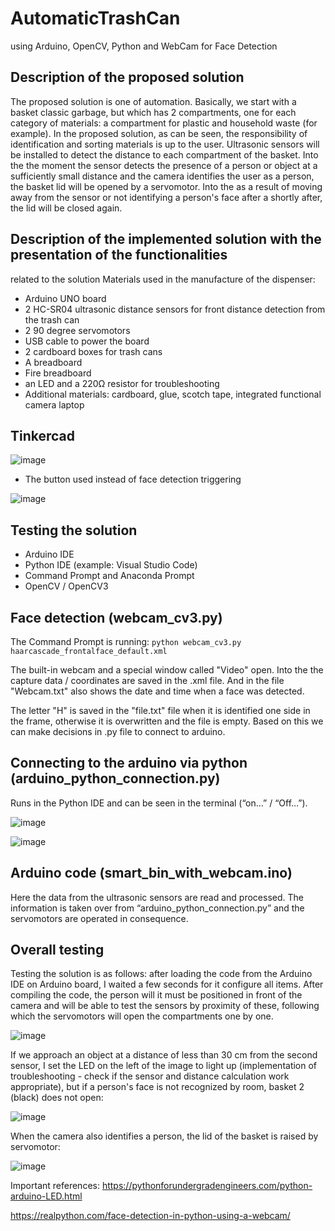 # AutomaticTrashCan
using Arduino, OpenCV, Python and WebCam for Face Detection

## Description of the proposed solution
The proposed solution is one of automation. Basically, we start with a basket
classic garbage, but which has 2 compartments, one for each category of
materials: a compartment for plastic and household waste (for example).
In the proposed solution, as can be seen, the responsibility of identification and
sorting materials is up to the user. Ultrasonic sensors will be installed
to detect the distance to each compartment of the basket. Into the
the moment the sensor detects the presence of a person or object
at a sufficiently small distance and the camera identifies the user as a
person, the basket lid will be opened by a servomotor. Into the
as a result of moving away from the sensor or not identifying a person's face after a
shortly after, the lid will be closed again.

## Description of the implemented solution with the presentation of the functionalities
related to the solution
Materials used in the manufacture of the dispenser:
- Arduino UNO board
- 2 HC-SR04 ultrasonic distance sensors for front distance detection
from the trash can
- 2 90 degree servomotors
- USB cable to power the board
- 2 cardboard boxes for trash cans
- A breadboard
- Fire breadboard
- an LED and a 220Ω resistor for troubleshooting
- Additional materials: cardboard, glue, scotch tape, integrated functional camera
laptop

## Tinkercad

![image](https://user-images.githubusercontent.com/89164540/157997364-b25c58ac-02d8-4a38-a25e-adb268fd144a.png)

* The button used instead of face detection triggering

![image](https://user-images.githubusercontent.com/89164540/157997382-9955e2d8-2b9b-4106-819d-4430bc026d9b.png)

## Testing the solution
- Arduino IDE
- Python IDE (example: Visual Studio Code)
- Command Prompt and Anaconda Prompt
- OpenCV / OpenCV3

## Face detection (webcam_cv3.py)
The Command Prompt is running:
`python webcam_cv3.py haarcascade_frontalface_default.xml`

The built-in webcam and a special window called "Video" open. Into the
the capture data / coordinates are saved in the .xml file. And in the file
"Webcam.txt" also shows the date and time when a face was detected.

The letter "H" is saved in the "file.txt" file when it is identified
one side in the frame, otherwise it is overwritten and the file is empty. Based on this we can
make decisions in .py file to connect to arduino.

## Connecting to the arduino via python (arduino_python_connection.py)
Runs in the Python IDE and can be seen in the terminal (“on…” /
“Off…”).

![image](https://user-images.githubusercontent.com/89164540/157997394-c193288f-a14e-4c46-9377-f0bdef74d2c3.png)

![image](https://user-images.githubusercontent.com/89164540/157997405-faf18489-9860-4ddd-afe3-cd16daa971d4.png)

## Arduino code (smart_bin_with_webcam.ino)
Here the data from the ultrasonic sensors are read and processed. The information is taken over
from “arduino_python_connection.py” and the servomotors are operated in
consequence.

## Overall testing
Testing the solution is as follows: after loading the code from the Arduino
IDE on Arduino board, I waited a few seconds for it
configure all items. After compiling the code, the person will
it must be positioned in front of the camera and will be able to test the sensors by proximity
of these, following which the servomotors will open the compartments one by one.

![image](https://user-images.githubusercontent.com/89164540/157997420-17195f2c-189e-4a80-98a9-723a4465f3be.png)

If we approach an object at a distance of less than 30 cm from the second
sensor, I set the LED on the left of the image to light up (implementation of
troubleshooting - check if the sensor and distance calculation work
appropriate), but if a person's face is not recognized by
room, basket 2 (black) does not open:

![image](https://user-images.githubusercontent.com/89164540/157997429-2133e777-6044-4b1a-92d8-9c44e36c19af.png)

When the camera also identifies a person, the lid of the basket is
raised by servomotor:

![image](https://user-images.githubusercontent.com/89164540/157997441-57aa3374-6ec6-4726-871f-7ca6cfd337da.png)

Important references:
https://pythonforundergradengineers.com/python-arduino-LED.html

https://realpython.com/face-detection-in-python-using-a-webcam/
